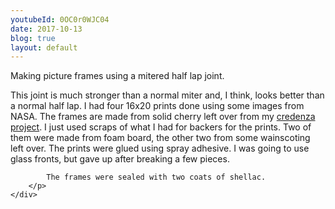 ```yaml
---
youtubeId: 0OC0r0WJC04
date: 2017-10-13
blog: true
layout: default
---
```

<div class="row">
	<div class="col-lg-10 col-lg-offset-2">
		<div class="youtube" data-embed="{{ page.youtubeId }}"><div class="play-button"></div></div>
	</div>	
</div>

<div class="row">
	<div class="col-md-10 col-md-offset-4">
		Making picture frames using a mitered half lap joint.
		<br>
		<p>
			This joint is much stronger than a normal miter and, I think,  looks better than a normal half lap.  I had four 16x20 prints done using some images from NASA.  
			The frames are made from solid cherry left over from my <a href="/videos/credenza">credenza project</a>.  I just used scraps of what I had for backers for the prints.  
			Two of them were made from foam board, the other two from some wainscoting left over. The prints were glued using spray adhesive.  I was going to use glass fronts, but gave up after breaking a few pieces.

			The frames were sealed with two coats of shellac.
		</p>
	</div>
</div>
